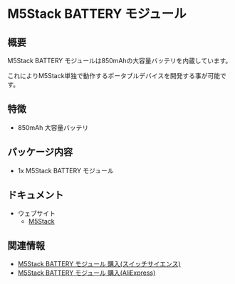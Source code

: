 # M5Stack BATTERY モジュール

## 概要

M5Stack BATTERY モジュールは850mAhの大容量バッテリを内蔵しています。

これによりM5Stack単独で動作するポータブルデバイスを開発する事が可能です。

## 特徴

- 850mAh 大容量バッテリ

## パッケージ内容

- 1x M5Stack BATTERY モジュール

## ドキュメント

- ウェブサイト
  - [M5Stack](https://m5stack.com)

## 関連情報

- [M5Stack BATTERY モジュール 購入(スイッチサイエンス)](https://www.switch-science.com/catalog/3653/)
- [M5Stack BATTERY モジュール 購入(AliExpress)](https://www.aliexpress.com/store/product/M5Stack-Official-In-Stock-Battery-Module-for-Arduino-ESP32-Core-Development-Kit-Capacity-850mAh-Stackable-IoT/3226069_32839688875.html)

